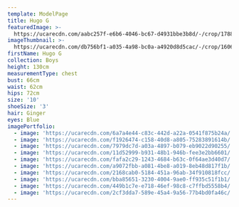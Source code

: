 ```yaml
---
template: ModelPage
title: Hugo G
featuredImage: >-
  https://ucarecdn.com/aabc257f-e6b6-4046-bc67-d4931bbe3b8d/-/crop/1788x1521/0,0/-/preview/
imageThumbnail: >-
  https://ucarecdn.com/db756bf1-a035-4a98-bc0a-a4920d8d5cac/-/crop/1606x2126/73,0/-/preview/
firstName: Hugo G
collection: Boys
height: 130cm
measurementType: chest
bust: 66cm
waist: 62cm
hips: 72cm
size: '10'
shoeSize: '3'
hair: Ginger
eyes: Blue
imagePortfolio:
  - image: 'https://ucarecdn.com/6a7a4e44-c83c-442d-a22a-0541f875b24a/'
  - image: 'https://ucarecdn.com/f1926474-c158-40d8-a805-75283891614b/'
  - image: 'https://ucarecdn.com/7979dc7d-a03a-4897-b079-eb9022d90255/'
  - image: 'https://ucarecdn.com/11d52999-b931-48b1-946b-fee3e2bb6601/'
  - image: 'https://ucarecdn.com/fafa2c29-1243-4684-b63c-0f64ae3d40d7/'
  - image: 'https://ucarecdn.com/a9072fbb-a081-4be8-a019-8eb48d817f1b/'
  - image: 'https://ucarecdn.com/2168cab0-5184-451a-96ab-34f910818fcc/'
  - image: 'https://ucarecdn.com/bba85651-3230-4004-9ae0-ff935c51f1b1/'
  - image: 'https://ucarecdn.com/449b1c7e-e718-46ef-98c8-c7ffbd5558b4/'
  - image: 'https://ucarecdn.com/2cf3dda7-589e-45a4-9a56-77b4bd0fa46c/'
---
```


